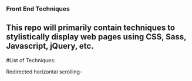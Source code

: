 ### Front End Techniques
## This repo will primarily contain techniques to stylistically display web pages using CSS, Sass, Javascript, jQuery, etc.

#List of Techniques:

Redirected horizontal scrolling-
